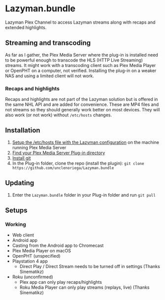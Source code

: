 # Lazyman.bundle
Lazyman Plex Channel to access Lazyman streams along with recaps and extended highlights.

## Streaming and transcoding
As far as I gather, the Plex Media Server where the plug-in is installed need to be powerful enough to transcode the HLS (HTTP Live Streaming) streams.
It might work with a transcoding client such as Plex Media Player or OpenPHT on a computer, not verified.
Installing the plug-in on a weaker NAS and using a limited client will not work.

### Recaps and highlights
Recaps and highlights are not part of the Lazyman solution but is offered in the same NHL API and are added for convenience. These are MP4 files and not streams so they should generally work better on most devices. They will also work (or not work) without `/etc/hosts` changes.

## Installation
1. [Setup the /etc/hosts file with the Lazyman configuration](https://www.reddit.com/r/nhl_games/comments/5ur6yp/psa_if_the_app_didnt_modify_your_hosts_file/) on the machine running Plex Media Server
2. [Find your Plex Media Server Plug-in directory](https://support.plex.tv/hc/en-us/articles/201106098-How-do-I-find-the-Plug-Ins-folder-)
3. [Install git](https://git-scm.com/book/en/v2/Getting-Started-Installing-Git)
4. In the Plug-in folder, clone the repo (install the plugin): `git clone https://github.com/unclenoriega/Lazyman.bundle`

## Updating
1. Enter the `Lazyman.bundle` folder in your Plug-in folder and run `git pull`

## Setups
### Working
* Web client
* Android app
* Casting from the Android app to Chromecast
* Plex Media Player on macOS
* OpenPHT (unspecified)
* Playstation 4 app
  * Direct Play / Direct Stream needs to be turned off in settings (Thanks Sinematikz)
* Roku (unconfirmed)
  * Plex app can only play recaps/highlights
  * Roku Media Player can only play streams (replays, live) (Thanks Sinematikz)
